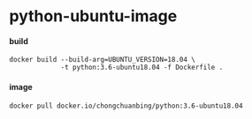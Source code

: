 # python-ubuntu-image


#### build
```
docker build --build-arg=UBUNTU_VERSION=18.04 \
             -t python:3.6-ubuntu18.04 -f Dockerfile .
```

#### image
```
docker pull docker.io/chongchuanbing/python:3.6-ubuntu18.04
```